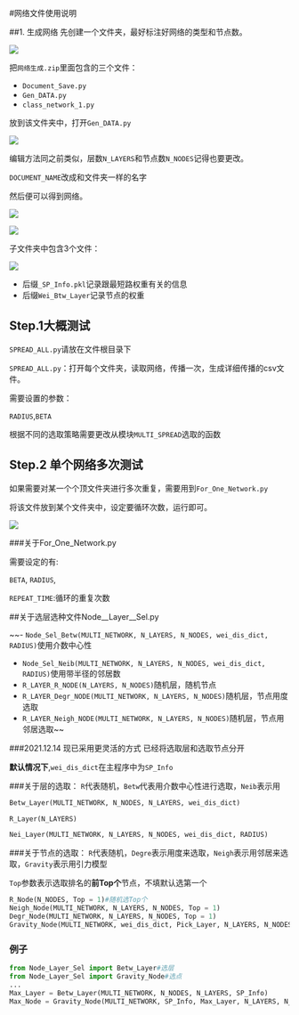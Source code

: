 #网络文件使用说明

##1. 生成网络
先创建一个文件夹，最好标注好网络的类型和节点数。

![](https://sn3301files.storage.live.com/y4mpnY1eOtLFFMV2uvKUPOwTnSGTulfR7_l_vk1RK11zB1iojyd9y8gja_rQcpUMiIRfB4grRE9axZkCGaCqVkcv-hZwESfSizYmTQZ-ksR0WatmXL1oIpnkr9dEhFHBLj7FYyXSiiF9CpsghqFE5FdYkgVyHglVyfoT5jrDVIecMWHMKqtxYBrA1KvZsE99Nx4?width=230&height=68&cropmode=none)

把`网络生成.zip`里面包含的三个文件：

- `Document_Save.py`
- `Gen_DATA.py`
- `class_network_1.py`

放到该文件夹中，打开`Gen_DATA.py`

![](https://sn3301files.storage.live.com/y4mCrTkHND18fXfs39xcbpHzLCLYsZWW6suiFmpcbkb-nTXSnpfZtBh9_ooOnrH5ypf_oZ_y95iuEu6HivpYOEJT_jvlVKtUZvfGTNQBnwQ4hGyyXQvHI3FagL2Z82kwcPPiDs2VXjT9vqAnPYHq6rvamX9N_vrMQH7CzlXoFpGA4lp60c6utm86bnGJfyhnlFo?width=802&height=258&cropmode=none)

编辑方法同之前类似，层数`N_LAYERS`和节点数`N_NODES`记得也要更改。

`DOCUMENT_NAME`改成和文件夹一样的名字

然后便可以得到网络。

![](https://sn3301files.storage.live.com/y4mqMt5vsl2k5d-1u3CDChjDDTZkBDEsa0sAxHaRDS4X5s-V48yBEs8Ux1G3FpFnTRab_KCdMQq0v8vNO604bK-EoYpUOhX_JpPmCr6Co0aT8raYQwam1fQ4VYBNFMbvCaGp-aBnPeTQEJbR9HtQVVOraYfCd3F4YfnmBSB5vGqqamehVgOktejB1ygHoX7TMrk?width=190&height=64&cropmode=none)

![](https://sn3301files.storage.live.com/y4mmcQfy7BHlbDGfr4_TcTzxB4hx2v4rs3At1pJPzrbZwY1I33GQGfYx0M9W8Hn8qWttQZLe_YY1eW3JxnqDr9nBHcX5S5mgbaLh2zxRbal_1W_YgR2Pv4LmJtWcMozKG0SjiGUi-a34NiBsuiomjA5a1s65TN4keIjG0HU9Rdm6iBd_MGWcQeS4sK52wWjV39y?width=490&height=340&cropmode=none)

子文件夹中包含3个文件：

![](https://sn3301files.storage.live.com/y4mKQpl2gMOtRNkHE0HO0nha1JXvXLd8yruqRdKyW0PfjH_E7DNQfXc0Jr1WSfysVK-3ioq6CKS5lO5Qli56EdoPw7VITmM1qR8rNu27fhTRwhv8RonUv7_CKt5-b5LQLyzSDCnzW63GMnQdq0_zWeB0D6VUdbqm9iJ4Nrqu9a-UX_H5qvSbRESmTX1LI3a_Sq7?width=322&height=70&cropmode=none)

- 后缀`_SP_Info.pkl`记录跟最短路权重有关的信息
- 后缀`Wei_Btw_Layer`记录节点的权重

## Step.1大概测试

`SPREAD_ALL.py`请放在文件根目录下

`SPREAD_ALL.py`：打开每个文件夹，读取网络，传播一次，生成详细传播的csv文件。



需要设置的参数：

`RADIUS`,`BETA`

根据不同的选取策略需要更改从模块`MULTI_SPREAD`选取的函数

## Step.2 单个网络多次测试

如果需要对某一个个顶文件夹进行多次重复，需要用到`For_One_Network.py`

将该文件放到某个文件夹中，设定要循环次数，运行即可。

![](https://sn3301files.storage.live.com/y4mR52uMpf53L_bQdEd3voe8loaA8D6u2gzIt33j1-dXfmJHX240ks5O-ZmeCCDBe1ZDxiGUvd0x0y6M3mFZ7s1Il_vwcuZAeR3pF2O9w8LyGRVacIElkY9vTHcT4XgUhYuRpEoNWTGPwexoV1l6_XBAlovE2xL03trlx5P7ObeuDqLP5DCG2KmKYt5jljYMvM8?width=326&height=142&cropmode=none)

###关于For_One_Network.py

需要设定的有:

`BETA`, `RADIUS`, 

`REPEAT_TIME`:循环的重复次数

##关于选层选种文件Node__Layer__Sel.py

~~- `Node_Sel_Betw(MULTI_NETWORK, N_LAYERS, N_NODES, wei_dis_dict, RADIUS)`使用介数中心性
- `Node_Sel_Neib(MULTI_NETWORK, N_LAYERS, N_NODES, wei_dis_dict, RADIUS)`使用带半径的邻居数
- `R_LAYER_R_NODE(N_LAYERS, N_NODES)`随机层，随机节点
- `R_LAYER_Degr_NODE(MULTI_NETWORK, N_LAYERS, N_NODES)`随机层，节点用度选取
- `R_LAYER_Neigh_NODE(MULTI_NETWORK, N_LAYERS, N_NODES)`随机层，节点用邻居选取~~

###2021.12.14 现已采用更灵活的方式
已经将选取层和选取节点分开


**默认情况下**,`wei_dis_dict`在主程序中为`SP_Info`


###关于层的选取：
`R`代表随机，`Betw`代表用介数中心性进行选取，`Neib`表示用

```python
Betw_Layer(MULTI_NETWORK, N_NODES, N_LAYERS, wei_dis_dict)

R_Layer(N_LAYERS)

Nei_Layer(MULTI_NETWORK, N_LAYERS, N_NODES, wei_dis_dict, RADIUS)
```

	
###关于节点的选取：
`R`代表随机，`Degre`表示用度来选取，`Neigh`表示用邻居来选取，`Gravity`表示用引力模型

`Top`参数表示选取排名的**前Top个**节点，不填默认选第一个

```python
R_Node(N_NODES, Top = 1)#随机选Top个
Neigh_Node(MULTI_NETWORK, N_LAYERS, N_NODES, Top = 1)
Degr_Node(MULTI_NETWORK, N_LAYERS, N_NODES, Top = 1)
Gravity_Node(MULTI_NETWORK, wei_dis_dict, Pick_Layer, N_LAYERS, N_NODES, RADIUS, Top = 1)
```

### 例子  

```python
from Node_Layer_Sel import Betw_Layer#选层
from Node_Layer_Sel import Gravity_Node#选点
...
Max_Layer = Betw_Layer(MULTI_NETWORK, N_NODES, N_LAYERS, SP_Info)
Max_Node = Gravity_Node(MULTI_NETWORK, SP_Info, Max_Layer, N_LAYERS, N_NODES, RADIUS, 5)#注意带入Max_Layer
```

